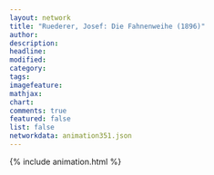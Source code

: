 ```yaml
---
layout: network
title: "Ruederer, Josef: Die Fahnenweihe (1896)"
author:
description:
headline:
modified:
category:
tags:
imagefeature: 
mathjax: 
chart: 
comments: true
featured: false
list: false
networkdata: animation351.json
---
```

{% include animation.html %}
